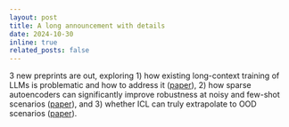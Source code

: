 ```yaml
---
layout: post
title: A long announcement with details
date: 2024-10-30
inline: true
related_posts: false
---
```


3 new preprints are out, exploring 1) how existing long-context training of LLMs is problematic and how to address it ([paper](https://arxiv.org/pdf/2410.23771)), 2) how sparse autoencoders can significantly improve robustness at noisy and few-shot scenarios ([paper](https://arxiv.org/pdf/2410.21331)), and 3) whether ICL can truly extrapolate to OOD scenarios ([paper](https://arxiv.org/pdf/2410.09695)).
